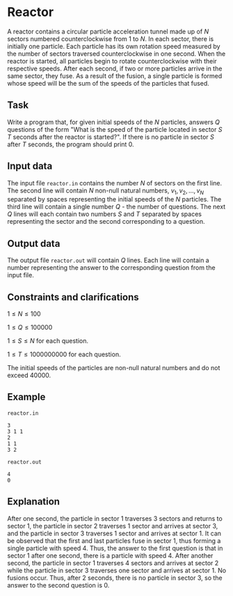 # Reactor

A reactor contains a circular particle acceleration tunnel made up of $N$ sectors numbered counterclockwise from $1$ to $N$. In each sector, there is initially one particle. Each particle has its own rotation speed measured by the number of sectors traversed counterclockwise in one second. When the reactor is started, all particles begin to rotate counterclockwise with their respective speeds. After each second, if two or more particles arrive in the same sector, they fuse. As a result of the fusion, a single particle is formed whose speed will be the sum of the speeds of the particles that fused.

## Task

Write a program that, for given initial speeds of the $N$ particles, answers $Q$ questions of the form "What is the speed of the particle located in sector $S$ $T$ seconds after the reactor is started?". If there is no particle in sector $S$ after $T$ seconds, the program should print $0$.

## Input data

The input file `reactor.in` contains the number $N$ of sectors on the first line. The second line will contain $N$ non-null natural numbers, $v_1, v_2, \dots, v_N$ separated by spaces representing the initial speeds of the $N$ particles. The third line will contain a single number $Q$ - the number of questions. The next $Q$ lines will each contain two numbers $S$ and $T$ separated by spaces representing the sector and the second corresponding to a question.

## Output data

The output file `reactor.out` will contain $Q$ lines. Each line will contain a number representing the answer to the corresponding question from the input file.

## Constraints and clarifications

$1 \leq N \leq 100$

$1 \leq Q \leq 100000$

$1 \leq S \leq N$ for each question.

$1 \leq T \leq 1000000000$ for each question.

The initial speeds of the particles are non-null natural numbers and do not exceed $40000$.

## Example

`reactor.in`

```
3
3 1 1
2
1 1
3 2
```

`reactor.out`

```
4
0
```

## Explanation

After one second, the particle in sector $1$ traverses $3$ sectors and returns to sector $1$, the particle in sector $2$ traverses $1$ sector and arrives at sector $3$, and the particle in sector $3$ traverses $1$ sector and arrives at sector $1$. It can be observed that the first and last particles fuse in sector $1$, thus forming a single particle with speed $4$. Thus, the answer to the first question is that in sector $1$ after one second, there is a particle with speed $4$. After another second, the particle in sector $1$ traverses $4$ sectors and arrives at sector $2$ while the particle in sector $3$ traverses one sector and arrives at sector $1$. No fusions occur. Thus, after $2$ seconds, there is no particle in sector $3$, so the answer to the second question is $0$.